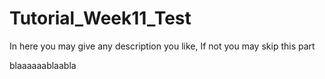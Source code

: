 # Tutorial_Week11_Test
In here you may give any description you like, If not you may skip this part



blaaaaaablaabla
